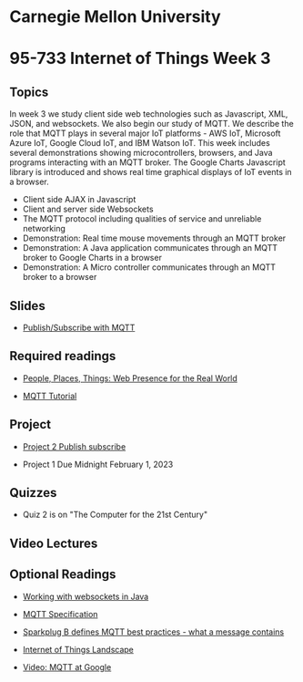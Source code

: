 # Carnegie Mellon University

# 95-733 Internet of Things Week 3

## Topics

In week 3 we study client side web technologies such as Javascript, XML, JSON, and websockets.
We also begin our study of MQTT. We describe the role that MQTT plays in several major IoT platforms -
AWS IoT, Microsoft Azure IoT, Google Cloud IoT, and IBM Watson IoT. This week includes several
demonstrations showing microcontrollers, browsers, and Java programs interacting with an MQTT broker.
The Google Charts Javascript library is introduced and shows real time graphical displays of IoT events in a
browser.

+ Client side AJAX in Javascript
+ Client and server side Websockets
+ The MQTT protocol including qualities of service and unreliable networking
+ Demonstration: Real time mouse movements through an MQTT broker
+ Demonstration: A Java application communicates through an MQTT broker to Google Charts in a browser
+ Demonstration: A Micro controller communicates through an MQTT broker to a browser


## Slides

<!--
+ [Websockets in Java](https://www.andrew.cmu.edu/user/mm6/95-733/PowerPoint/03_AJAXJavascriptWebsocket.pdf)
-->
+ [Publish/Subscribe with MQTT](https://www.andrew.cmu.edu/user/mm6/95-733/PowerPoint/03_MQTT.pdf)


## Required readings

+ [People, Places, Things: Web Presence for the Real World](https://www.hpl.hp.com/techreports/2001/HPL-2001-279.pdf)



+ [MQTT Tutorial](http://www.hivemq.com/mqtt-essentials/)

## Project

+ [Project 2 Publish subscribe](../projects/project2/Project2.md)


+ Project 1 Due Midnight February 1, 2023

## Quizzes

+ Quiz 2 is on "The Computer for the 21st Century"

## Video Lectures
<!--
+ [10_Lecture3_QuizReview](https://heinzcollege.mediasite.com/Mediasite/Play/e96f9a1bac874d86892b02eefa9e5dac1d)
+ [11_Lecture3](https://heinzcollege.mediasite.com/Mediasite/Play/50a2ba3e20ec4f4497631c599f73cf261d)
+ [12_Lecture3MQTT](https://heinzcollege.mediasite.com/Mediasite/Play/6a8b1c0de3a644db90f80b08e43b69a81d)
+ [13_Lecture3Demos](https://heinzcollege.mediasite.com/Mediasite/Play/7cf3ad7472814c9983fd7023b9333f941d)
-->

## Optional Readings

+ [Working with websockets in Java](http://www.byteslounge.com/tutorials/java-ee-html5-websockets-encoder-and-decoder-example)

+ [MQTT Specification](http://public.dhe.ibm.com/software/dw/webservices/ws-mqtt/MQTT_V3.1_Protocol_Specific.pdf)

+ [Sparkplug B defines MQTT best practices - what a message contains](https://www.cirrus-link.com/mqtt-sparkplug-tahu/)

+ [Internet of Things Landscape](http://mattturck.com/wp-content/uploads/2016/03/Internet-of-Things-2016.png)

+ [Video: MQTT at Google](https://www.youtube.com/watch?v=7kcDL5BDe0s)
